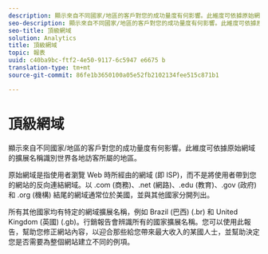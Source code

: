 ```yaml
---
description: 顯示來自不同國家/地區的客戶對您的成功量度有何影響。此維度可依據原始網域的擴展名稱識別世界各地訪客所屬的地區。
seo-description: 顯示來自不同國家/地區的客戶對您的成功量度有何影響。此維度可依據原始網域的擴展名稱識別世界各地訪客所屬的地區。
seo-title: 頂級網域
solution: Analytics
title: 頂級網域
topic: 報表
uuid: c40ba9bc-ftf2-4e50-9117-6c5947 e6675 b
translation-type: tm+mt
source-git-commit: 86fe1b3650100a05e52fb2102134fee515c871b1

---
```



# 頂級網域

顯示來自不同國家/地區的客戶對您的成功量度有何影響。此維度可依據原始網域的擴展名稱識別世界各地訪客所屬的地區。

原始網域是指使用者瀏覽 Web 時所經由的網域 (即 ISP)，而不是將使用者帶到您的網站的反向連結網域。以 .com (商務)、.net (網路)、.edu (教育)、.gov (政府) 和 .org (機構) 結尾的網域通常位於美國，並與其他國家分開列出。

所有其他國家均有特定的網域擴展名稱，例如 Brazil (巴西) (.br) 和 United Kingdom (英國) (.gb)。行銷報告會辨識所有的國家擴展名稱。您可以使用此報告，幫助您修正網站內容，以迎合那些給您帶來最大收入的某國人士，並幫助決定您是否需要為整個網站建立不同的例項。
